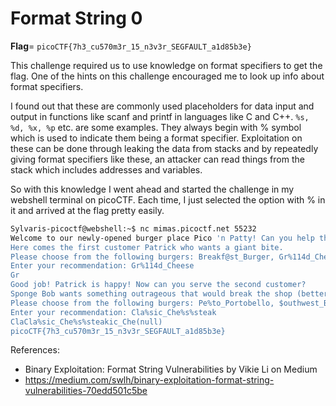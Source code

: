 # Format String 0


**Flag**= `picoCTF{7h3_cu570m3r_15_n3v3r_SEGFAULT_a1d85b3e}`

This challenge required us to use knowledge on format specifiers to get the flag.
One of the hints on this challenge encouraged me to look up info about format specifiers.

I found out that these are commonly used placeholders for data input and output in functions like scanf and printf in languages like C and C++.
``%s, %d, %x, %p`` etc. are some examples.
They always begin with % symbol which is used to indicate them being a format specifier.
Exploitation on these can be done through leaking the data from stacks and by repeatedly giving format specifiers like these, an attacker can read things from the stack which includes addresses and variables.


So with this knowledge I went ahead and started the challenge in my webshell terminal on picoCTF.
Each time, I just selected the option with % in it and arrived at the flag pretty easily.

```bash
Sylvaris-picoctf@webshell:~$ nc mimas.picoctf.net 55232
Welcome to our newly-opened burger place Pico 'n Patty! Can you help the picky customers find their favorite burger?
Here comes the first customer Patrick who wants a giant bite.
Please choose from the following burgers: Breakf@st_Burger, Gr%114d_Cheese, Bac0n_D3luxe
Enter your recommendation: Gr%114d_Cheese
Gr                                                                                                           4202954_Cheese
Good job! Patrick is happy! Now can you serve the second customer?
Sponge Bob wants something outrageous that would break the shop (better be served quick before the shop owner kicks you out!)
Please choose from the following burgers: Pe%to_Portobello, $outhwest_Burger, Cla%sic_Che%s%steak
Enter your recommendation: Cla%sic_Che%s%steak
ClaCla%sic_Che%s%steakic_Che(null)
picoCTF{7h3_cu570m3r_15_n3v3r_SEGFAULT_a1d85b3e}
```

References:

- Binary Exploitation: Format String Vulnerabilities by Vikie Li on Medium
- https://medium.com/swlh/binary-exploitation-format-string-vulnerabilities-70edd501c5be
